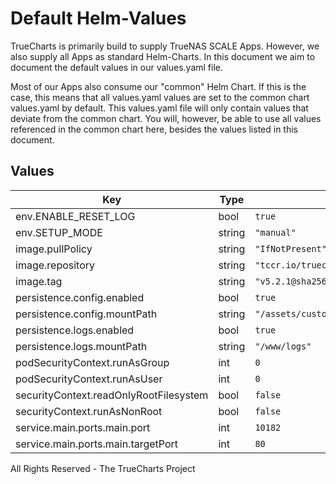 # Default Helm-Values

TrueCharts is primarily build to supply TrueNAS SCALE Apps.
However, we also supply all Apps as standard Helm-Charts. In this document we aim to document the default values in our values.yaml file.

Most of our Apps also consume our "common" Helm Chart.
If this is the case, this means that all values.yaml values are set to the common chart values.yaml by default. This values.yaml file will only contain values that deviate from the common chart.
You will, however, be able to use all values referenced in the common chart here, besides the values listed in this document.

## Values

| Key | Type | Default | Description |
|-----|------|---------|-------------|
| env.ENABLE_RESET_LOG | bool | `true` |  |
| env.SETUP_MODE | string | `"manual"` |  |
| image.pullPolicy | string | `"IfNotPresent"` |  |
| image.repository | string | `"tccr.io/truecharts/self-service-password"` |  |
| image.tag | string | `"v5.2.1@sha256:3b0a77651ba87ed0b09caec33d2b7c4beb54ac8428e02309a92459c2cdc875a1"` |  |
| persistence.config.enabled | bool | `true` |  |
| persistence.config.mountPath | string | `"/assets/custom"` |  |
| persistence.logs.enabled | bool | `true` |  |
| persistence.logs.mountPath | string | `"/www/logs"` |  |
| podSecurityContext.runAsGroup | int | `0` |  |
| podSecurityContext.runAsUser | int | `0` |  |
| securityContext.readOnlyRootFilesystem | bool | `false` |  |
| securityContext.runAsNonRoot | bool | `false` |  |
| service.main.ports.main.port | int | `10182` |  |
| service.main.ports.main.targetPort | int | `80` |  |

All Rights Reserved - The TrueCharts Project
